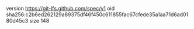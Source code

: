 version https://git-lfs.github.com/spec/v1
oid sha256:c2b6ed262129a89375df46f450c611855fac67cfede35a1aa71d6ad0180d45c3
size 148
